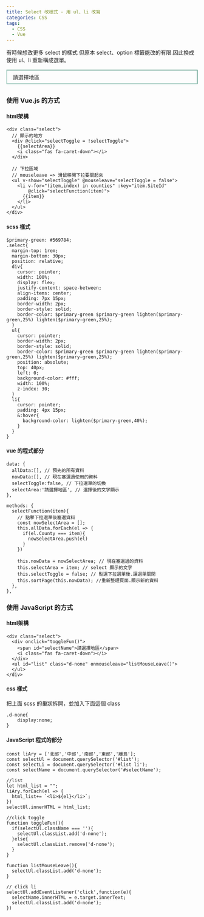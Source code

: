 ```yaml
---
title: Select 改樣式 - 用 ul、li 改寫
categories: CSS
tags: 
  - CSS
  - Vue
---
```

有時候想改更多 select 的樣式
但原本 select、option 標籤能改的有限.因此換成使用 ul、li 重新構成選單。

<div class="select">
  <div onclick="toggleFun()">
    <span id="selectName">請選擇地區</span>
    <i class="fas fa-caret-down"></i>
  </div>
  <ul id="list" class="d-none" onmouseleave="listMouseLeave()">
  </ul>
</div>

<script>
const liAry = ['北部','中部','南部','東部','離島'];
const selectUl = document.querySelector('#list');
const selectLi = document.querySelector('#list li');
const selectName = document.querySelector('#selectName');

//list
let html_list = "";
liAry.forEach(el => {
  html_list+= `<li>${el}</li>`;
})
selectUl.innerHTML = html_list;

//click toggle
function toggleFun(){
  if(selectUl.className === ''){
    selectUl.classList.add('d-none');
  }else{
    selectUl.classList.remove('d-none');
  }
}

function listMouseLeave(){
  selectUl.classList.add('d-none');
}

// click li
selectUl.addEventListener('click',function(e){
  selectName.innerHTML = e.target.innerText;
  selectUl.classList.add('d-none');
})
</script>

<style>
  .d-none{
    display:none;
  }
  .select{
    margin-top: 1rem;
    margin-bottom: 30px;
    position: relative;
  }
  .select div{
    cursor: pointer;
    display: flex;
    justify-content: space-between;
    align-items: center;
    padding: 7px 15px;
    border-width: 2px;
    border-style: solid;
    border-color: #569784 #569784 #a2cabf #a2cabf;
  }
  .select ul{
    cursor: pointer;
    border-width: 2px;
    border-style: solid;
    border-color: #569784 #569784 #a2cabf #a2cabf;
    position: absolute;
    top: 35px;
    left: 0;
    background-color: #fff;
    width: 100%;
    z-index: 30;
    padding-left: 0;
    list-style: none;
    box-sizing: border-box;
    /* height: 230px;
    overflow-y: scroll; */
  }
  .select li{
    cursor: pointer;
    padding: 4px 15px;
  }
  .select li:hover{
      background-color:  #a2cabf;
    }
</style>
<!--more-->

### 使用 Vue.js 的方式

#### html架構
```
<div class="select">
  // 顯示的地方
  <div @click="selectToggle = !selectToggle">
    {{selectArea}}
    <i class="fas fa-caret-down"></i>
  </div>

  // 下拉區域
  // mouseleave => 滑鼠移開下拉要關起來 
  <ul v-show="selectToggle" @mouseleave="selectToggle = false">
    <li v-for="(item,index) in counties" :key="item.SiteId"
        @click="selectFunction(item)">
      {{item}}
    </li>
  </ul>
</div>
```

#### scss 樣式
```
$primary-green: #569784;
.select{
  margin-top: 1rem;
  margin-bottom: 30px;
  position: relative;
  div{
    cursor: pointer;
    width: 100%;
    display: flex;
    justify-content: space-between;
    align-items: center;
    padding: 7px 15px;
    border-width: 2px;
    border-style: solid;
    border-color: $primary-green $primary-green lighten($primary-green,25%) lighten($primary-green,25%);
  }
  ul{
    cursor: pointer;
    border-width: 2px;
    border-style: solid;
    border-color: $primary-green $primary-green lighten($primary-green,25%) lighten($primary-green,25%);
    position: absolute;
    top: 40px;
    left: 0;
    background-color: #fff;
    width: 100%;
    z-index: 30;
  }
  li{
    cursor: pointer;
    padding: 4px 15px;
    &:hover{
      background-color: lighten($primary-green,40%);
    }
  }
}
```

#### vue 的程式部分
```
data: {
  allData:[], // 預先的所有資料
  nowData:[], // 現在塞選過使用的資料
  selectToggle:false, // 下拉選單的切換
  selectArea:'請選擇地區', // 選擇後的文字顯示 
},

methods: {
  selectFunction(item){
    // 點擊下拉選單後塞選資料
    const nowSelectArea = [];
    this.allData.forEach(el => {
      if(el.County === item){
        nowSelectArea.push(el)
      }
    })

    this.nowData = nowSelectArea; // 現在塞選過的資料
    this.selectArea = item; // select 顯示的文字
    this.selectToggle = false; // 點選下拉選單後.讓選單關閉
    this.sortPage(this.nowData); //重新整理頁面.顯示新的資料
  },
},

```

### 使用 JavaScript 的方式

#### html架構
```
<div class="select">
  <div onclick="toggleFun()">
    <span id="selectName">請選擇地區</span>
    <i class="fas fa-caret-down"></i>
  </div>
  <ul id="list" class="d-none" onmouseleave="listMouseLeave()">
  </ul>
</div>
```

#### css 樣式
把上面 scss 的巢狀拆開，並加入下面這個 class
```
.d-none{
    display:none;
}
```

#### JavaScript 程式的部分
```
const liAry = ['北部','中部','南部','東部','離島'];
const selectUl = document.querySelector('#list');
const selectLi = document.querySelector('#list li');
const selectName = document.querySelector('#selectName');

//list
let html_list = "";
liAry.forEach(el => {
  html_list+= `<li>${el}</li>`;
})
selectUl.innerHTML = html_list;

//click toggle
function toggleFun(){
  if(selectUl.className === ''){
    selectUl.classList.add('d-none');
  }else{
    selectUl.classList.remove('d-none');
  }
}

function listMouseLeave(){
  selectUl.classList.add('d-none');
}

// click li
selectUl.addEventListener('click',function(e){
  selectName.innerHTML = e.target.innerText;
  selectUl.classList.add('d-none');
})
```
